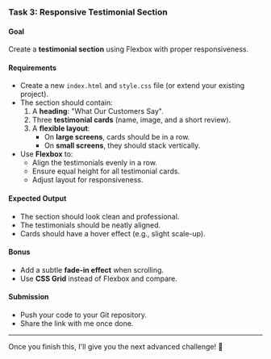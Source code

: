 ### **Task 3: Responsive Testimonial Section**
#### **Goal**
Create a **testimonial section** using Flexbox with proper responsiveness.

#### **Requirements**
- Create a new `index.html` and `style.css` file (or extend your existing project).
- The section should contain:
  1. A **heading**: "What Our Customers Say".
  2. Three **testimonial cards** (name, image, and a short review).
  3. A **flexible layout**:
     - On **large screens**, cards should be in a row.
     - On **small screens**, they should stack vertically.
- Use **Flexbox** to:
  - Align the testimonials evenly in a row.
  - Ensure equal height for all testimonial cards.
  - Adjust layout for responsiveness.

#### **Expected Output**
- The section should look clean and professional.
- The testimonials should be neatly aligned.
- Cards should have a hover effect (e.g., slight scale-up).

#### **Bonus**
- Add a subtle **fade-in effect** when scrolling.
- Use **CSS Grid** instead of Flexbox and compare.

#### **Submission**
- Push your code to your Git repository.
- Share the link with me once done.

---

Once you finish this, I'll give you the next advanced challenge! 🚀